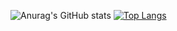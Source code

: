 ![Anurag's GitHub stats](https://github-readme-stats.vercel.app/api?username=SyafaHadyan&count_private=true&show_icons=true&theme=dark)
[![Top Langs](https://github-readme-stats.vercel.app/api/top-langs/?username=SyafaHadyan&layout=compact)](https://github.com/anuraghazra/github-readme-stats)
